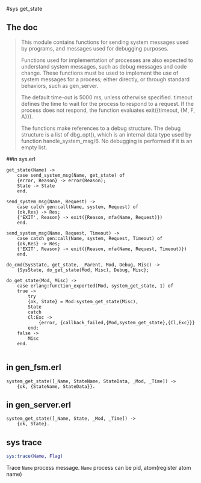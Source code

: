 #sys get_state

## The doc
>This module contains functions for sending system messages used by programs, and messages used for debugging purposes.
>
>Functions  used for implementation of processes are also expected to understand system messages, such as debug messages
>and code change. These functions must be used to implement the use of system messages for a process;  either  directly,
>or through standard behaviors, such as gen_server.
>
>The  default  time-out  is  5000  ms,  unless  otherwise specified. timeout defines the time to wait for the process to
>respond to a request. If the process does not respond, the function evaluates exit({timeout, {M, F, A}}).
>
>The functions make references to a debug structure. The debug structure is a list of dbg_opt(), which  is  an  internal
>data type used by function handle_system_msg/6. No debugging is performed if it is an empty list.

##in sys.erl
```
get_state(Name) ->
    case send_system_msg(Name, get_state) of
	{error, Reason} -> error(Reason);
	State -> State
    end.

send_system_msg(Name, Request) ->
    case catch gen:call(Name, system, Request) of
	{ok,Res} -> Res;
	{'EXIT', Reason} -> exit({Reason, mfa(Name, Request)})
    end.

send_system_msg(Name, Request, Timeout) ->
    case catch gen:call(Name, system, Request, Timeout) of
	{ok,Res} -> Res;
	{'EXIT', Reason} -> exit({Reason, mfa(Name, Request, Timeout)})
    end.

do_cmd(SysState, get_state, _Parent, Mod, Debug, Misc) ->
    {SysState, do_get_state(Mod, Misc), Debug, Misc};

do_get_state(Mod, Misc) ->
    case erlang:function_exported(Mod, system_get_state, 1) of
	true ->
	    try
		{ok, State} = Mod:system_get_state(Misc),
		State
	    catch
		Cl:Exc ->
		    {error, {callback_failed,{Mod,system_get_state},{Cl,Exc}}}
	    end;
	false ->
	    Misc
    end.


```

## in gen_fsm.erl
```
system_get_state([_Name, StateName, StateData, _Mod, _Time]) ->
    {ok, {StateName, StateData}}.
```
## in gen_server.erl

```
system_get_state([_Name, State, _Mod, _Time]) ->
    {ok, State}.
```

## sys trace

``` erlang
sys:trace(Name, Flag)
```
Trace `Name` process message.
`Name` process can be pid, atom(register atom name)
